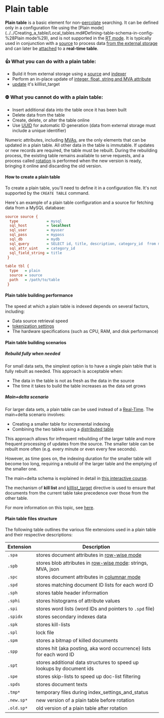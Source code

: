 <!-- example plain -->
# Plain table

**Plain table** is a basic element for non-[percolate](../../Creating_a_table/Local_tables/Percolate_table.md) searching. It can be defined only in a configuration file using the [Plain mode](../../Creating_a_table/Local_tables.md#Defining-table-schema-in-config-%28Plain mode%29), and is not supported in the [RT mode](../../Creating_a_table/Local_tables.md#Online-schema-management-%28RT-mode%29). It is typically used in conjunction with a [source](../../Creating_a_table/Local_tables/Plain_and_real-time_table_settings.md#source) to process data [from the external storage](../../Data_creation_and_modification/Adding_data_from_external_storages/Plain_tables_creation.md) and can later be [attached](../../Data_creation_and_modification/Adding_data_from_external_storages/Adding_data_to_tables/Attaching_a_plain_table_to_RT_table.md) to a **real-time table**.

### 👍 What you can do with a plain table:
  * Build it from external storage using a [source](../../Creating_a_table/Local_tables/Plain_and_real-time_table_settings.md#source) and [indexer](../../Data_creation_and_modification/Adding_data_from_external_storages/Plain_tables_creation.md#Indexer-tool)
  * Perform an in-place update of [integer, float, string and MVA attribute](../../Creating_a_table/Data_types.md)
  * [update](../../Quick_start_guide.md#Update) it's killlist_target

### ⛔ What you cannot do with a plain table:
  * Insert additional data into the table once it has been built
  * Delete data from the table
  * Create, delete, or alter the table online
  * Use [UUID](../../Data_creation_and_modification/Adding_documents_to_a_table/Adding_documents_to_a_real-time_table.md#Auto-ID) for automatic ID generation (data from external storage must include a unique identifier)

Numeric attributes, including [MVAs](../../Creating_a_table/Data_types.md#Multi-value-integer-%28MVA%29), are the only elements that can be updated in a plain table. All other data in the table is immutable. If updates or new records are required, the table must be rebuilt. During the rebuilding process, the existing table remains available to serve requests, and a process called  [rotation](../../Data_creation_and_modification/Adding_data_from_external_storages/Rotating_a_table.md) is performed when the new version is ready, bringing it online and discarding the old version.

<!-- intro -->
#### How to create a plain table

<!-- request Plain table example -->
To create a plain table, you'll need to define it in a configuration file. It's not supported by the  `CREATE TABLE` command.

Here's an example of a plain table configuration and a source for fetching data from a MySQL database:

```ini
source source {
  type             = mysql
  sql_host         = localhost
  sql_user         = myuser
  sql_pass         = mypass
  sql_db           = mydb
  sql_query        = SELECT id, title, description, category_id  from mytable
  sql_attr_uint    = category_id
  sql_field_string = title
 }

table tbl {
  type   = plain
  source = source
  path   = /path/to/table
 }
```
<!-- end -->

#### Plain table building performance
The speed at which a plain table is indexed depends on several factors, including:
* Data source retrieval speed
* [tokenization settings](../../Creating_a_table/NLP_and_tokenization/Data_tokenization.md)
* The hardware specifications (such as CPU, RAM, and disk performance)

#### Plain table building scenarios
##### Rebuild fully when needed
For small data sets, the simplest option is to have a single plain table that is fully rebuilt as needed. This approach is acceptable when:
* The data in the table is not as fresh as the data in the source
* The time it takes to build the table increases as the data set grows

##### Main+delta scenario 
For larger data sets, a plain table can be used instead of a [Real-Time](../../Creating_a_table/Local_tables/Real-time_table.md). The main+delta scenario involves:
* Creating a smaller table for incremental indexing
* Combining the two tables using a [distributed table](../../Creating_a_table/Creating_a_distributed_table/Creating_a_local_distributed_table.md)

This approach allows for infrequent rebuilding of the larger table and more frequent processing of updates from the source. The smaller table can be rebuilt more often (e.g. every minute or even every few seconds).

However, as time goes on, the indexing duration for the smaller table will become too long, requiring a rebuild of the larger table and the emptying of the smaller one.

The main+delta schema is explained in detail in [this interactive course](https://play.manticoresearch.com/maindelta/).

The mechanism of **kill list** and [killlist_target](../../Creating_a_table/Local_tables/Plain_and_real-time_table_settings.md#killlist_target) directive is used to ensure that documents from the current table take precedence over those from the other table.

For more information on this topic, see [here](../../Data_creation_and_modification/Adding_data_from_external_storages/Main_delta.md).

#### Plain table files structure
The following table outlines the various file extensions used in a plain table and their respective descriptions:

| Extension | Description |
| - | - |
|`.spa` | stores document attributes in [row-wise mode](../../Creating_a_table/Data_types.md#Row-wise-and-columnar-attribute-storages) |
|`.spb` | stores blob attributes in [row-wise mode](../../Creating_a_table/Data_types.md#Row-wise-and-columnar-attribute-storages): strings, MVA, json |
|`.spc` | stores document attributes in [columnar mode](../../Creating_a_table/Data_types.md#Row-wise-and-columnar-attribute-storages)  |
|`.spd` | stores matching document ID lists for each word ID |
|`.sph` | stores table header information |
|`.sphi` | stores histograms of attribute values |
|`.spi` | stores word lists (word IDs and pointers to `.spd` file) |
|`.spidx` | stores secondary indexes data |
|`.spk` | stores kill-lists |
|`.spl` | lock file |
|`.spm` | stores a bitmap of killed documents |
|`.spp` | stores hit (aka posting, aka word occurrence) lists for each word ID |
|`.spt` | stores additional data structures to speed up lookups by document ids |
|`.spe` | stores skip-lists to speed up doc-list filtering |
|`.spds` | stores document texts |
|`.tmp*` |temporary files during index_settings_and_status |
|`.new.sp*` | new version of a plain table before rotation |
|`.old.sp*` | old version of a plain table after rotation |

<!-- proofread -->
